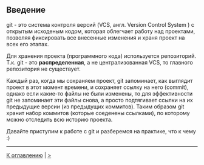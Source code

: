 ## Введение
git - это система контроля версий (VCS, англ. Version Control System ) с открытым исходеным кодом, которая облегчает работу над проектами, позволяя фиксировать все внесенные изменения и храня проект на всех его этапах.

Для хранения проекта (программного кода) используется репозиторий. Т.к. git - это **распределенная**, а не централизованная VCS, то главного репозитория не существует.

Каждый раз, когда мы сохраняем проект, git запоминает, как выглядит проект в этот момент времени, и сохраняет ссылку на него (commit), однако если какие-то файлы не были изменены, то для эффективности git не запоминает эти файлы снова, а просто подтягивает ссылки на их предыдущие версии (из предыдущих коммитов). Таким образом git хранит набор коммитов (которые соеденены ссылками), по которому можно отследить всю историю проекта.

Давайте приступим к работе с git и разберемся на практике, что к чему :)
___
[К оглавлению](readme.md) | [>](beginning.md)